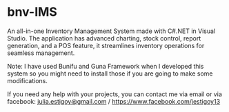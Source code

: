 # bnv-IMS
An all-in-one Inventory Management System made with C#.NET in Visual Studio. The application has advanced charting, stock control, report generation, and a POS feature, it streamlines inventory operations for seamless management.


Note: I have used Bunifu and Guna Framework when I developed this system so you might need to install those if you are going to make some modifications. 

If you need any help with your projects, you can contact me via email or via facebook:
julia.estigoy@gmail.com / https://www.facebook.com/jestigoy13
